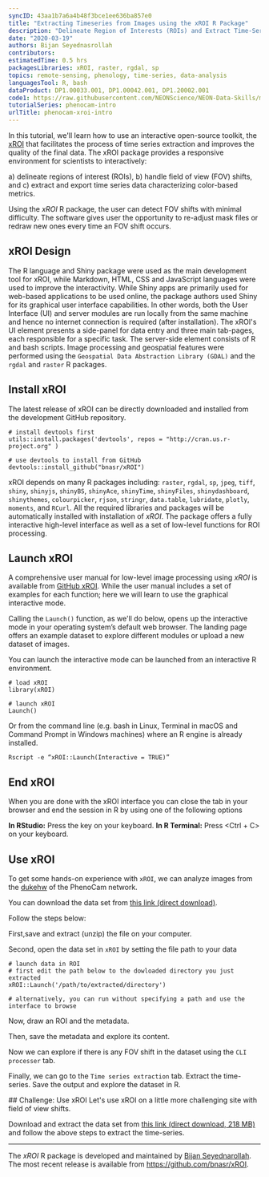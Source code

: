 ```yaml
---
syncID: 43aa1b7a6a4b48f3bce1ee636ba857e0
title: "Extracting Timeseries from Images using the xROI R Package"
description: "Delineate Region of Interests (ROIs) and Extract Time-Series Data from Digital Repeat Photography Images using xROI"
date: "2020-03-19"
authors: Bijan Seyednasrollah
contributors:
estimatedTime: 0.5 hrs
packagesLibraries: xROI, raster, rgdal, sp
topics: remote-sensing, phenology, time-series, data-analysis
languagesTool: R, bash
dataProduct: DP1.00033.001, DP1.00042.001, DP1.20002.001
code1: https://raw.githubusercontent.com/NEONScience/NEON-Data-Skills/main/tutorials/R/Phenocam/phenocam-tools/extracting-timeseries-with-xroi/extracting-timeseries-with-xroi.R
tutorialSeries: phenocam-intro
urlTitle: phenocam-xroi-intro
---
```


In this tutorial, we'll learn how to use an interactive open-source toolkit, the 
<a href="https://github.com/bnasr/xROI" target="_blank">xROI</a>
 that facilitates the process of time series extraction and improves the quality 
 of the final data. The xROI package provides a responsive environment for 
 scientists to interactively:

a) delineate regions of interest (ROIs), 
b) handle field of view (FOV) shifts, and
c) extract and export time series data characterizing color-based metrics.

Using the *xROI* R package, the user can detect FOV shifts with minimal difficulty. 
The software gives user the opportunity to re-adjust mask files or redraw new 
ones every time an FOV shift occurs.

## xROI Design
The R language and Shiny package were used as the main development tool for xROI,
while Markdown, HTML, CSS and JavaScript languages were used to improve the 
interactivity. While Shiny apps are primarily used for web-based applications to 
be used online, the package authors used Shiny for its graphical user interface 
capabilities. In other words, both the User Interface (UI) and server modules are run 
locally from the same machine and hence no internet connection is required (after
installation). The xROI's UI element presents a side-panel for data entry and 
three main tab-pages, each responsible for a specific task. The server-side 
element consists of R and bash scripts. Image processing and geospatial features 
were performed using the `Geospatial Data Abstraction Library (GDAL)` and the 
`rgdal` and `raster` R packages. 

## Install xROI

The latest release of xROI can be directly downloaded and installed from the development GitHub repository. 

    # install devtools first
    utils::install.packages('devtools', repos = "http://cran.us.r-project.org" )
    
    # use devtools to install from GitHub
    devtools::install_github("bnasr/xROI")

xROI depends on many R packages including: `raster`, `rgdal`, `sp`, `jpeg`, 
`tiff`, `shiny`, `shinyjs`, `shinyBS`, `shinyAce`, `shinyTime`, `shinyFiles`, 
`shinydashboard`, `shinythemes`, `colourpicker`, `rjson`, `stringr`, `data.table`, 
`lubridate`, `plotly`, `moments`, and `RCurl`. All the required libraries and 
packages will be automatically installed with installation of *xROI*. The package 
offers a fully interactive high-level interface as well as a set of low-level 
functions for ROI processing. 

## Launch xROI

A comprehensive user manual for low-level image processing using *xROI* is available from 
<a href="https://github.com/bnasr/xROI" target="_blank">GitHub xROI</a>. 
While the user manual includes a set of examples for each function; here we 
will learn to use the graphical interactive mode. 

Calling the `Launch()` function, as we'll do below, opens up the interactive 
mode in your operating system’s default web browser. The landing page offers an 
example dataset to explore different modules or upload a new dataset of images. 

You can launch the interactive mode can be launched from an interactive R environment.


    # load xROI
    library(xROI)
    
    # launch xROI 
    Launch()

Or from the command line (e.g. bash in Linux, Terminal in macOS and Command 
Prompt in Windows machines) where an R engine is already installed.


    
    Rscript -e “xROI::Launch(Interactive = TRUE)”
    


## End xROI

When you are done with the xROI interface you can close the tab in your browser 
and end the session in R by using one of the following options

**In RStudio:** Press the <Esc> key on your keyboard.
**In R Terminal:** Press <Ctrl + C> on your keyboard.

## Use xROI 

To get some hands-on experience with `xROI`, we can analyze images from the 
<a href="https://phenocam.sr.unh.edu/webcam/sites/dukehw/">dukehw</a> 
of the PhenoCam network. 

You can download the data set from 
<a href="http://bit.ly/2PzZ2fL">this link (direct download)</a>. 

Follow the steps below:

First,save and extract (unzip) the file on your computer. 

Second, open the data set in `xROI` by setting the file path to your data


    # launch data in ROI
    # first edit the path below to the dowloaded directory you just extracted
    xROI::Launch('/path/to/extracted/directory')
    
    # alternatively, you can run without specifying a path and use the interface to browse 

Now, draw an ROI and the metadata. 

Then, save the metadata and explore its content.

Now we can explore if there is any FOV shift in the dataset using the `CLI processer` tab.

Finally, we can go to the `Time series extraction` tab. Extract the time-series. Save the output and explore the dataset in R.

<div id="ds-challenge" markdown="1">
## Challenge: Use xROI
Let's use xROI on a little more challenging site with field of view shifts. 

Download and extract the data set from 
<a href="http://bit.ly/2DrZgA1">this link (direct download, 218 MB)</a> 
and follow the above steps to extract the time-series.
</div>

*** 

The *xROI* R package is developed and maintained by 
<a href="https://bnasr.github.io/">Bijan Seyednarollah</a>. 
The most recent release is available from <a href="https://github.com/bnasr/xROI" target="_blank">https://github.com/bnasr/xROI</a>.
